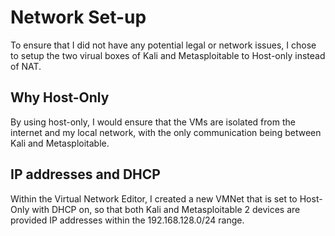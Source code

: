 # Network Set-up
To ensure that I did not have any potential legal or network issues, I chose to setup the two virual boxes of Kali and Metasploitable to Host-only instead of NAT. 
## Why Host-Only
By using host-only, I would ensure that the VMs are isolated from the internet and my local network, with the only communication being between Kali and Metasploitable.
## IP addresses and DHCP
Within the Virtual Network Editor, I created a new VMNet that is set to Host-Only with DHCP on, so that both Kali and Metasploitable 2 devices are provided IP addresses within the 192.168.128.0/24 range.
